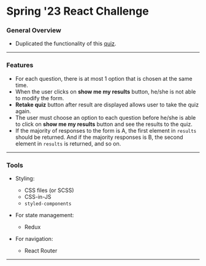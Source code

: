 # Spring '23 React Challenge 

### General Overview
- Duplicated the functionality of this [quiz](https://www.underthebutton.com/article/2020/01/parents-obligated-talk). 

---

### Features
- For each question, there is at most 1 option that is chosen at the same time.
- When the user clicks on **show me my results** button, he/she is not able to modify the form.
- **Retake quiz** button after result are displayed allows user to take the quiz again.
- The user must choose an option to each question before he/she is able to click on **show me my results** button and see the results to the quiz.
- If the majority of responses to the form is A, the first element in `results` should be returned. And if the majority responses is B, the second element in `results` is returned, and so on.

---

### Tools
- Styling:
  - CSS files (or SCSS)
  - CSS-in-JS
  - `styled-components`

- For state management:
  - Redux

- For navigation:
  - React Router
---

